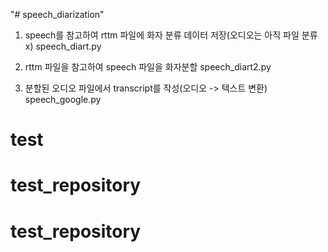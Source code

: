 "# speech_diarization" 

1. speech를 참고하여 rttm 파일에 화자 분류 데이터 저장(오디오는 아직 파일 분류 x)
speech_diart.py

2. rttm 파일을 참고하여 speech 파일을 화자분할
speech_diart2.py

3. 분할된 오디오 파일에서 transcript를 작성(오디오 -> 텍스트 변환)
speech_google.py
# test
# test_repository
# test_repository

